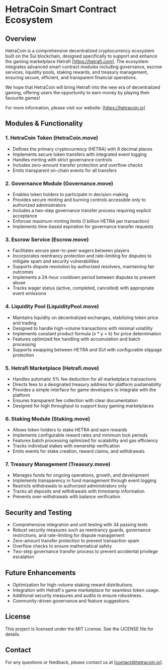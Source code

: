 # HetraCoin Smart Contract Ecosystem

## Overview
HetraCoin is a comprehensive decentralized cryptocurrency ecosystem built on the Sui blockchain, designed specifically to support and enhance the gaming marketplace Hetrafi [https://hetrafi.com]. The ecosystem integrates advanced smart contract modules including governance, escrow services, liquidity pools, staking rewards, and treasury management, ensuring secure, efficient, and transparent financial operations.

We hope that HetraCoin will bring Hetrafi into the new era of decentralized gaming, offering users the opportunity to earn money by playing their favourite games!

For more information, please visit our website: [https://hetracoin.io]

## Modules & Functionality

### 1. HetraCoin Token (HetraCoin.move)
- Defines the primary cryptocurrency (HETRA) with 9 decimal places
- Implements secure token transfers with integrated event logging
- Handles minting with strict governance controls
- Includes zero-amount transfer protection and overflow checks
- Emits transparent on-chain events for all transfers

### 2. Governance Module (Governance.move)
- Enables token holders to participate in decision-making
- Provides secure minting and burning controls accessible only to authorized administrators
- Includes a two-step governance transfer process requiring explicit acceptance
- Enforces maximum minting limits (1 billion HETRA per transaction)
- Implements time-based expiration for governance transfer requests

### 3. Escrow Service (Escrow.move)
- Facilitates secure peer-to-peer wagers between players
- Incorporates reentrancy protection and rate-limiting for disputes to mitigate spam and security vulnerabilities
- Supports dispute resolution by authorized resolvers, maintaining fair outcomes
- Implements a 24-hour cooldown period between disputes to prevent abuse
- Tracks wager status (active, completed, cancelled) with appropriate event emissions

### 4. Liquidity Pool (LiquidityPool.move)
- Maintains liquidity on decentralized exchanges, stabilizing token price and trading
- Designed to handle high-volume transactions with minimal volatility
- Implements constant product formula (x * y = k) for price determination
- Features optimized fee handling with accumulation and batch processing
- Supports swapping between HETRA and SUI with configurable slippage protection

### 5. Hetrafi Marketplace (Hetrafi.move)
- Handles automatic 5% fee deduction for all marketplace transactions
- Directs fees to a designated treasury address for platform sustainability
- Provides a simple interface for game developers to integrate with the platform
- Ensures transparent fee collection with clear documentation
- Designed for high throughput to support busy gaming marketplaces

### 6. Staking Module (Staking.move)
- Allows token holders to stake HETRA and earn rewards
- Implements configurable reward rates and minimum lock periods
- Features batch processing optimized for scalability and gas efficiency
- Tracks individual stakes with ownership verification
- Emits events for stake creation, reward claims, and withdrawals

### 7. Treasury Management (Treasury.move)
- Manages funds for ongoing operations, growth, and development
- Implements transparency in fund management through event logging
- Restricts withdrawals to authorized administrators only
- Tracks all deposits and withdrawals with timestamp information
- Prevents over-withdrawals with balance verification

## Security and Testing
- Comprehensive integration and unit testing with 34 passing tests
- Robust security measures such as reentrancy guards, governance restrictions, and rate-limiting for dispute management
- Zero-amount transfer protection to prevent transaction spam
- Overflow checks to ensure mathematical safety
- Two-step governance transfer process to prevent accidental privilege escalation

## Future Enhancements
- Optimization for high-volume staking reward distributions.
- Integration with Hetrafi's game marketplace for seamless token usage.
- Additional security measures and audits to ensure robustness.
- Community-driven governance and feature suggestions.

## License
This project is licensed under the MIT License. See the LICENSE file for details.

## Contact
For any questions or feedback, please contact us at [contact@hetracoin.io].


